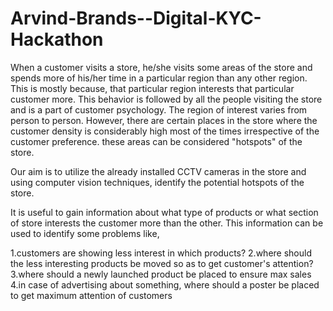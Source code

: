 # Arvind-Brands--Digital-KYC-Hackathon
When a customer visits a store, he/she visits some areas of the store and spends more of his/her time in a particular region than any other region. This is mostly because, that particular region interests that particular customer more. This behavior is followed by all the people visiting the store and is a part of customer psychology. The region of interest varies from person to person. However, there are certain places in the store where the customer density is considerably high most of the times irrespective of the customer preference. these areas can be considered "hotspots" of the store.

Our aim is to utilize the already installed CCTV cameras in the store and using computer vision techniques, identify the potential hotspots of the store.

It is useful to gain information about what type of products or what section of store interests the customer more than the other. This information can be used to identify some problems like,

1.customers are showing less interest in which products?
2.where should the less interesting products be moved so as to get customer's attention?
3.where should a newly launched product be placed to ensure max sales
4.in case of advertising about something, where should a poster be placed to get maximum attention of customers
